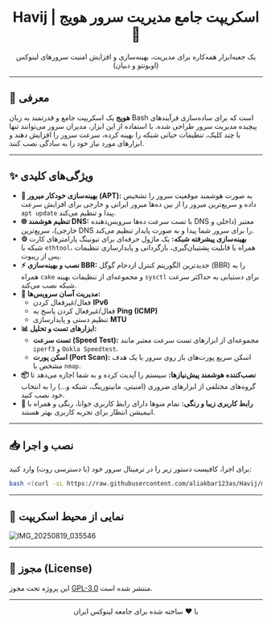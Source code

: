 <div align="center">

# Havij | اسکریپت جامع مدیریت سرور هویج 🥕

یک جعبه‌ابزار همه‌کاره برای مدیریت، بهینه‌سازی و افزایش امنیت سرورهای لینوکس (اوبونتو و دبیان)



</div>

---

## 📖 معرفی
**هویج** یک اسکریپت جامع و قدرتمند به زبان Bash است که برای ساده‌سازی فرآیندهای پیچیده مدیریت سرور طراحی شده. با استفاده از این ابزار، مدیران سرور می‌توانند تنها با چند کلیک، تنظیمات حیاتی شبکه را بهینه کرده، سرعت سرور را افزایش دهند و ابزارهای مورد نیاز خود را به سادگی نصب کنند.

---

## ✨ ویژگی‌های کلیدی

* **🚀 بهینه‌سازی خودکار میرور (APT):** به صورت هوشمند موقعیت سرور را تشخیص داده و سریع‌ترین میرور را از بین ده‌ها میرور ایرانی و خارجی برای افزایش سرعت `apt update` پیدا و تنظیم می‌کند.
* **🌐 تنظیم هوشمند DNS:** با تست سرعت ده‌ها سرویس‌دهنده DNS معتبر (داخلی و خارجی)، سریع‌ترین DNS را برای سرور شما پیدا و به صورت پایدار تنظیم می‌کند.
* **⚙️ بهینه‌سازی پیشرفته شبکه:** یک ماژول حرفه‌ای برای تیونینگ پارامترهای کارت شبکه با `ethtool`، همراه با قابلیت پشتیبان‌گیری، بازگردانی و پایدارسازی تنظیمات پس از ریبوت.
* **⚡️ نصب و بهینه‌سازی BBR:** جدیدترین الگوریتم کنترل ازدحام گوگل (BBR) را به همراه `cake` و مجموعه‌ای از تنظیمات بهینه `sysctl` برای دستیابی به حداکثر سرعت شبکه نصب می‌کند.
* **🔧 مدیریت آسان سرویس‌ها:**
    * فعال/غیرفعال کردن **IPv6**
    * فعال/غیرفعال کردن پاسخ به **Ping (ICMP)**
    * تنظیم دستی و پایدارسازی **MTU**
* **📊 ابزارهای تست و تحلیل:**
    * **تست سرعت (Speed Test):** مجموعه‌ای از ابزارهای تست سرعت معتبر مانند `iperf3` و `Ookla Speedtest`.
    * **اسکن پورت (Port Scan):** اسکن سریع پورت‌های باز روی سرور یا یک هدف مشخص با `nmap`.
* **📦 نصب‌کننده هوشمند پیش‌نیازها:** سیستم را آپدیت کرده و به شما اجازه می‌دهد تا گروه‌های مختلفی از ابزارهای ضروری (امنیتی، مانیتورینگ، شبکه و...) را به انتخاب خود نصب کنید.
* **🎨 رابط کاربری زیبا و رنگی:** تمام منوها دارای رابط کاربری خوانا، رنگی و همراه با انیمیشن انتظار برای تجربه کاربری بهتر هستند.

---

## 📥 نصب و اجرا

برای اجرا، کافیست دستور زیر را در ترمینال سرور خود (با دسترسی روت) وارد کنید:

```bash
bash <(curl -sL https://raw.githubusercontent.com/aliakbar123as/Havij/main/Havij.sh)
```

---

## 📸 نمایی از محیط اسکریپت

![IMG_20250819_035546](https://github.com/user-attachments/assets/4a941656-4952-4ede-a04f-8c7a3ddf68eb)



---

## 📜 مجوز (License)

این پروژه تحت مجوز [GPL-3.0](https://www.gnu.org/licenses/gpl-3.0.en.html) منتشر شده است.

---
<div align="center">
با ❤️ ساخته شده برای جامعه لینوکس ایران
</div>
